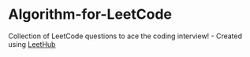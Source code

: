 # Algorithm-for-LeetCode
Collection of LeetCode questions to ace the coding interview! - Created using [LeetHub](https://github.com/QasimWani/LeetHub)
